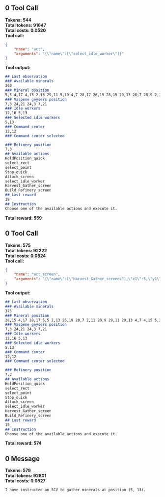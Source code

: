 ## 0 Tool Call
**Tokens: 544**  
**Total tokens: 91647**  
**Total costs: 0.0520**  
**Tool call:**  
```json
{
    "name": "act",
    "arguments": "{\"name\":[\"select_idle_worker\"]}"
}
```
**Tool output:**  
```markdown
## Last observation
### Available minerals
360
### Mineral position
5,5 4,17 4,15 2,13 29,11 5,19 4,7 28,17 26,19 28,15 29,13 28,7 28,9 2,11 4,9 26,5
### Vaspene geysers position
7,3 24,21 24,3 7,21
### Idle workers
12,16 5,13
### Selected idle workers
5,13
### Command center
12,12
### Command center selected

### Refinery position
7,3
## Available actions
HoldPosition_quick
select_rect
select_point
Stop_quick
Attack_screen
select_idle_worker
Harvest_Gather_screen
Build_Refinery_screen
## Last reward
19
## Instruction
Choose one of the available actions and execute it.
```
**Total reward: 559**  
## 0 Tool Call
**Tokens: 575**  
**Total tokens: 92222**  
**Total costs: 0.0524**  
**Tool call:**  
```json
{
    "name": "act_screen",
    "arguments": "{\"name\":[\"Harvest_Gather_screen\"],\"x1\":5,\"y1\":13}"
}
```
**Tool output:**  
```markdown
## Last observation
### Available minerals
375
### Mineral position
28,15 4,17 28,17 5,5 2,13 26,19 28,7 2,11 28,9 29,11 29,13 4,7 4,15 5,19 26,5 4,9
### Vaspene geysers position
7,3 24,21 24,3 7,21
### Idle workers
12,16 5,13
### Selected idle workers
5,13
### Command center
12,12
### Command center selected

### Refinery position
7,3
## Available actions
HoldPosition_quick
select_rect
select_point
Stop_quick
Attack_screen
select_idle_worker
Harvest_Gather_screen
Build_Refinery_screen
## Last reward
15
## Instruction
Choose one of the available actions and execute it.
```
**Total reward: 574**  
## 0 Message
**Tokens: 579**  
**Total tokens: 92801**  
**Total costs: 0.0527**  
```markdown
I have instructed an SCV to gather minerals at position (5, 13).
```
